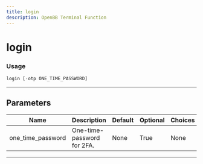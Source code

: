 ```yaml
---
title: login
description: OpenBB Terminal Function
---
```


# login



### Usage

```python
login [-otp ONE_TIME_PASSWORD]
```

---

## Parameters

| Name | Description | Default | Optional | Choices |
| ---- | ----------- | ------- | -------- | ------- |
| one_time_password | One-time-password for 2FA. | None | True | None |

---
